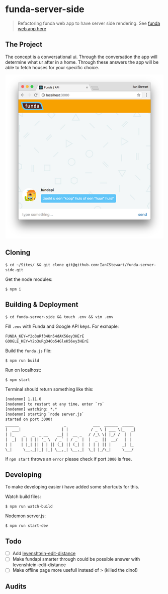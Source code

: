 # funda-server-side
> Refactoring funda web app to have server side rendering. See [funda web app here](https://github.com/IanCStewart/minor-funda)

## The Project

The concept is a conversational ui. Through the conversation the app will determine what ur after in a home. Through these answers the app will be able to fetch houses for your specific choice.

![app preview](./preview.png)

## Cloning

```
$ cd ~/Sites/ && git clone git@github.com:IanCStewart/funda-server-side.git
```

Get the node modules:
```
$ npm i
```

## Building & Deployment

```
$ cd funda-server-side && touch .env && vim .env
```

Fill `.env` with Funda and Google API keys. For exmaple:
```
FUNDA_KEY=Y2o3uRf34Un54dAK56ey3HErE
GOOGLE_KEY=Y2o3uRg34Oo54GleK56ey3HErE
```

Build the `funda.js` file:
```
$ npm run build
```

Run on localhost:
```
$ npm start
```

Terminal should return something like this:
```
[nodemon] 1.11.0
[nodemon] to restart at any time, enter `rs`
[nodemon] watching: *.*
[nodemon] starting `node server.js`
started on port 3000!
______                    _            ___  ______  _____
|  ___|                  | |          / _ \ | ___ \|_   _|
| |_    _   _  _ __    __| |  __ _   / /_\ \| |_/ /  | |  
|  _|  | | | || '_ \  / _` | / _` |  |  _  ||  __/   | |  
| |    | |_| || | | || (_| || (_| |  | | | || |     _| |_
\_|     \__,_||_| |_| \__,_| \__,_|  \_| |_/\_|     \___/
```

If `npm start` throws an `error` please check if port `3000` is free.

## Developing

To make developing easier i have added some shortcuts for this.

Watch build files:
```
$ npm run watch-build
```

Nodemon server.js:
```
$ npm run start-dev
```

## Todo

- [ ] Add [levenshtein-edit-distance](https://www.npmjs.com/package/levenshtein-edit-distance)
- [ ] Make fundapi smarter through could be possible answer with levenshtein-edit-distance
- [ ] Make offline page more usefull instead of > (killed the dino!)

## Audits
